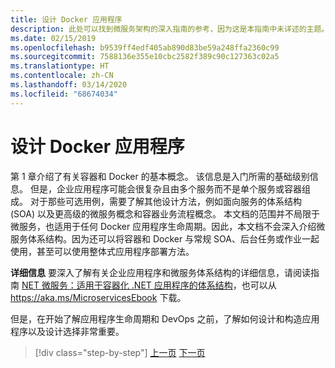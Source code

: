 ```yaml
---
title: 设计 Docker 应用程序
description: 此处可以找到微服务架构的深入指南的参考，因为这是本指南中未详述的主题。
ms.date: 02/15/2019
ms.openlocfilehash: b9539ff4edf405ab890d83be59a248ffa2360c99
ms.sourcegitcommit: 7588136e355e10cbc2582f389c90c127363c02a5
ms.translationtype: HT
ms.contentlocale: zh-CN
ms.lasthandoff: 03/14/2020
ms.locfileid: "68674034"
---
```

# <a name="design-docker-applications"></a>设计 Docker 应用程序

第 1 章介绍了有关容器和 Docker 的基本概念。 该信息是入门所需的基础级别信息。 但是，企业应用程序可能会很复杂且由多个服务而不是单个服务或容器组成。 对于那些可选用例，需要了解其他设计方法，例如面向服务的体系结构 (SOA) 以及更高级的微服务概念和容器业务流程概念。 本文档的范围并不局限于微服务，也适用于任何 Docker 应用程序生命周期。因此，本文档不会深入介绍微服务体系结构。因为还可以将容器和 Docker 与常规 SOA、后台任务或作业一起使用，甚至可以使用整体式应用程序部署方法。

**详细信息** 要深入了解有关企业应用程序和微服务体系结构的详细信息，请阅读指南 [NET 微服务：适用于容器化 .NET 应用程序的体系结构](../../microservices/index.md)，也可以从 <https://aka.ms/MicroservicesEbook> 下载。

但是，在开始了解应用程序生命周期和 DevOps 之前，了解如何设计和构造应用程序以及设计选择非常重要。

>[!div class="step-by-step"]
>[上一页](index.md)
>[下一页](common-container-design-principles.md)
